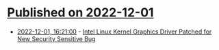# [Published on 2022-12-01](index.md)

* [2022-12-01, 16:21:00](https://soylentnews.org/article.pl?sid=22/11/30/1855218&from=rss) - [Intel Linux Kernel Graphics Driver Patched for New Security Sensitive Bug](https://soylentnews.org/article.pl?sid=22/11/30/1855218&from=rss)
